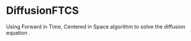 # DiffusionFTCS
Using Forward in Time, Centered in Space algorithm to solve the diffusion equation .
